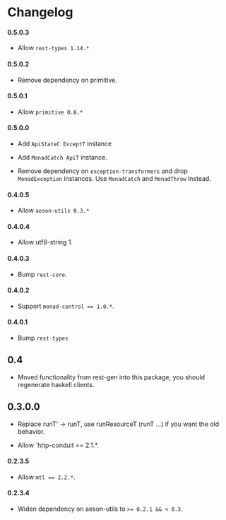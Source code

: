 # Changelog

#### 0.5.0.3

* Allow `rest-types 1.14.*`

#### 0.5.0.2

* Remove dependency on primitive.

#### 0.5.0.1

* Allow `primitive 0.6.*`

#### 0.5.0.0

* Add `ApiStateC ExceptT` instance

* Add `MonadCatch ApiT` instance.

* Remove dependency on `exception-transformers` and drop `MonadException` instances. Use `MonadCatch` and `MonadThrow` instead.


#### 0.4.0.5

* Allow `aeson-utils 0.3.*`

#### 0.4.0.4

* Allow utf8-string 1.

#### 0.4.0.3

* Bump `rest-core`.

#### 0.4.0.2

* Support `monad-control == 1.0.*`.

#### 0.4.0.1

* Bump `rest-types`

## 0.4

* Moved functionality from rest-gen into this package, you should regenerate haskell clients.

## 0.3.0.0

* Replace runT' -> runT, use runResourceT (runT ...) if you want the old behavior.

* Allow `http-conduit == 2.1.*.

#### 0.2.3.5

* Allow `mtl == 2.2.*`.

#### 0.2.3.4

* Widen dependency on aeson-utils to `>= 0.2.1 && < 0.3`.
